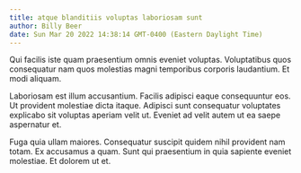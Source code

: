 ```yaml
---
title: atque blanditiis voluptas laboriosam sunt
author: Billy Beer
date: Sun Mar 20 2022 14:38:14 GMT-0400 (Eastern Daylight Time)
---
```

Qui facilis iste quam praesentium omnis eveniet voluptas. Voluptatibus quos consequatur nam quos molestias magni temporibus corporis laudantium. Et modi aliquam.

 Laboriosam est illum accusantium. Facilis adipisci eaque consequuntur eos. Ut provident molestiae dicta itaque. Adipisci sunt consequatur voluptates explicabo sit voluptas aperiam velit ut. Eveniet ad velit autem ut ea saepe aspernatur et.

 Fuga quia ullam maiores. Consequatur suscipit quidem nihil provident nam totam. Ex accusamus a quam. Sunt qui praesentium in quia sapiente eveniet molestiae. Et dolorem ut et.